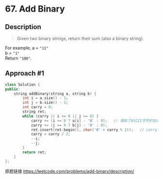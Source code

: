 # 67. Add Binary

## Description
>Given two binary strings, return their sum (also a binary string).

For example,
a = `"11"`    
b = `"1"`    
Return `"100"`.

## Approach #1 
```C++
class Solution {
public:
    string addBinary(string a, string b) {
        int i = a.size() - 1;
        int j = b.size() - 1;
        int carry = 0;
        string ret;
        while (carry || i >= 0 || j >= 0) {
            carry += (i >= 0 ? a[i] - '0' : 0);   // 借助了ASCII字符的加减法
            carry += (j >= 0 ? b[j] - '0' : 0);
            ret.insert(ret.begin(), char('0' + carry % 2));   // carry = 0, 1, 2, 3
            carry = carry / 2;
            --i;
            --j;
        }
        return ret;
    }
};
```

原题链接 <https://leetcode.com/problems/add-binary/description/>